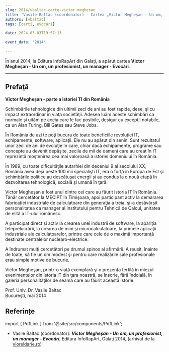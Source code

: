 ```yaml
---
slug: 2014/vbaltac-carte-victor-meghesan
title: 'Vasile Baltac (coordonator) - Cartea „Victor Megheșan - Un om, un profesionist, un manager - Evocări”'
authors: [vbaltac]
tags: [carti, evocari]

date: 2024-03-03T19:57:13

event_date: '2014'

---
```


În anul 2014, la Editura InfoRapArt din Galați, a apărut cartea
**Victor Megheșan - Un om, un profesionist, un manager - Evocări**.

<!-- truncate -->

---

## Prefaţă

**Victor Megheşan - parte a istoriei TI din
România**

Schimbările tehnologice din ultimii zeci de
ani au fost rapide, dese, şi cu impact extraordinar
în viaţa societăţii. Adesea luăm aceste schimbări
ca normale şi uităm pe aceia care le fac posibile,
desigur cu excepţii notabile, ca un Alan Turing,
Bill Gates sau Steve Jobs.

În România de azi te poţi bucura de toate
beneficiile revoluţiei IT, echipamente, software,
aplicaţii. Ele nu au apărut din senin. Sunt
rezultatul unor zeci de ani de evoluţie în care,
chiar dacă echipamente, programe sau concepte
au devenit depăşite, zecile de mii de oameni care
au creat în IT reprezintă moştenirea cea mai
valoroasă a istoriei domeniului în România.

În 1989, cu toate dificultăţile autarhiei din
deceniul 9 al secolului XX, România avea deja
peste 100 mii specialişti IT, era o forţă în Europa
de Est şi schimbările politice au descătuşat energii
şi au condus la o nouă etapă în dezvoltarea
tehnologică, socială şi umană în ţară.

Victor Megheşan a fost unul dintre cei care
au făurit istoria IT în România. Tânăr cercetător la
MECIPT în Timişoara, apoi participant activ la
demararea fabricaţiei industriale de calculatoare
din generaţia a treia, şi-a desăvârşit personalitatea
ca manager al Institutului pentru Tehnică de
Calcul, unitatea de elită a IT-ului românesc.

A participat direct şi activ la crearea unei
industrii de software, la apariţia teleprelucrării, la
crearea de mini şi microcalculatoare, la primele
aplicaţii industriale ale calculatoarelor, printre
care cele de o maximă importanţă destinate
centralelor nuclearo-electrice.

A îndrumat mulţi cercetători pe drumul
spinos al afirmării. A reuşit, înainte de toate, să fie
un om modest şi pentru care realizările sale
profesionale erau simple motive de bucurie.

Victor Megheşan, printr-o viaţă exemplară
şi o prezenţa fertilă în miezul evenimentelor din
istoria IT din ţara noastră, se înscrie, fără îndoială,
în galeria personalităţilor de seamă care au făurit
această istorie.

Prof. Univ. Dr. Vasile Baltac<br/>
Bucureşti, mai 2014

## Referințe

import { PdfLink } from '@site/src/components/PdfLink';

- Vasile Baltac (coordonator): _**Victor Megheșan - Un om, un profesionist, un manager - Evocări**_, Editura InfoRapArt, Galați 2014, (arhivat de la [vioreldarie.ro](https://www.vioreldarie.ro/Creatii/Vasile%20Baltac%20&%20colectiv%20-%20Victor%20Meghesan%20-%20Evocari%20Revizuit.pdf)) <PdfLink href="https://github.com/cronica-it/arhiva/releases/download/2014/vbaltac-victor-meghesan-evocari-revizuit.pdf"/>
